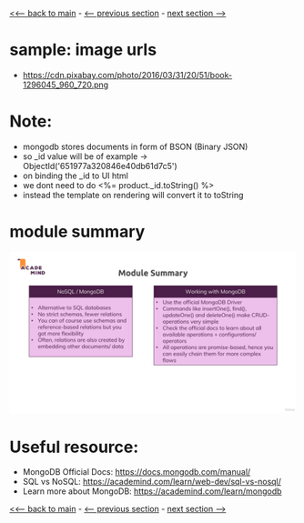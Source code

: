 [<<-- back to main](../../README.md) - [<-- previous section](../section%2011%20understanding%20sequelize/section11-notes.md) - [next section -->](../../README.md)

# sample: image urls
- https://cdn.pixabay.com/photo/2016/03/31/20/51/book-1296045_960_720.png

# Note:
- mongodb stores documents in form of BSON (Binary JSON)
- so _id value will be of example -> ObjectId('651977a320846e40db61d7c5')
- on binding the _id to UI html
- we dont need to do <%= product._id.toString() %> 
- instead the template on rendering will convert it to toString

# module summary
![Alt text](module-summary.png)

# Useful resource:
- MongoDB Official Docs: https://docs.mongodb.com/manual/
- SQL vs NoSQL: https://academind.com/learn/web-dev/sql-vs-nosql/
- Learn more about MongoDB: https://academind.com/learn/mongodb

[<<-- back to main](../../README.md) - [<-- previous section](../section%2011%20understanding%20sequelize/section11-notes.md) - [next section -->](../../README.md)
